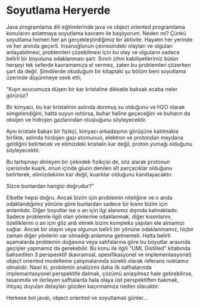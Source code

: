 # Soyutlama Heryerde

Java programlama dili eğitimlerinde java ve object oriented programlama konularını anlatmaya soyutlama kavramı ile 
başlıyorum. Neden mi? Çünkü soyutlama hemen her an gerçekleştirdiğimiz bir aktivite. Hayatın her yerinde ve her anında 
geçerli. İnsanoğlunun çevresindeki olayları ve olguları anlayabilmesi, problemleri çözebilmesi için bu olay ve olguların 
sadece belirli bir boyutuna odaklanması şart. Sınırlı zihni kabiliyetlerimiz bütün herşeyi tek seferde kavramamıza el 
vermez, zaten bu problemleri çözerken şart da değil. Şimdilerde okuduğum bir kitaptaki şu bölüm beni soyutlama üzerinde 
düşünmeye sevk etti;

“Kışın avucumuza düşen bir kar kristaline dikkatle baksak acaba neler görürüz?

Bir kimyacı, bu kar kristalinin aslında donmuş su olduğunu ve H2O olarak simgelendiğini, hatta suyun ısıtılırsa, buhar 
haline geçeceğini ve buharın da oksijen ve hidrojen gazlarından oluştuğunu söyleyecektir.

Aynı kristale bakan bir fizikçi, kimyacı arkadaşının görüşüne katılmakla birlikte, aslında hirdojen gazı atomunun, elektron 
ve protondan meydana geldiğini belirtecek ve elimizdeki kristalin kar değil, proton yumağı olduğunu söyleyecektir.

Bu tartışmayı dinleyen bir çekirdek fizikçisi de, söz alarak protonun içerisinde kuark, onun içinde gluon denilen alt 
parçacıklar olduğunu belirterek, elimizdekinin kar değil, kuarklar olduğunu kanıtlayacaktır.

Sizce bunlardan hangisi doğrudur?”

Elbette hepsi doğru. Ancak bizim için problemin niteliğine ve o anda odaklandığımız yönüne göre bunlardan sadece bir kısmı 
bizim için anlamlıdır. Diğer boyutlar ise o an için ilgi alanımız dışında kalmaktadır. Sadece problemle ilgili olan 
yönlerine odaklanmak, diğer kısımlarını, özelliklerini o an için göz ardı etmek bizim kompleks yapıları ele almamızı 
sağlar. Ancak bir olayın veya olgunun belirli bir yönüne odaklanmamız, hiçbir zaman diğer yönlerin var olmadığı anlamına 
gelmemeli. Hatta belirli aşamalarda problemin doğasına veya sahfalarına göre bu boyutlar arasında geçişler yapmamız da 
gerekebilir. Bu konu ile ilgili “UML Distilled” kitabında bahsedilen 3 perspesktif (kavramsal, spesifikasyonel ve 
implementasyonel) object oriented modelleme çalışmalarında sürekli olarak referans noktamız olmalıdır. Nasıl ki, problemin 
analizinin daha ilk safhalarında implemantasyonel perspektife dalmak, çözümü anlaşılmaz hale getirebilirse, tasarımda ve 
ilerleyen safhalarda hala olaya üst perspektiften bakmak, ihtiyaç duyulan detayları gözden kaçırmamıza neden olacaktır.

Herkese bol javalı, object oriented ve soyutlamalı günler…